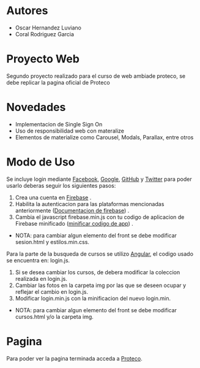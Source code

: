 # Autores
* Oscar Hernandez Luviano
* Coral Rodriguez Garcia

# Proyecto Web
Segundo proyecto realizado para el curso de web ambiade proteco, se debe replicar la pagina oficial de Proteco 
# Novedades
* Implementacion de Single Sign On
* Uso de responsibilidad web con materalize
* Elementos de materialize como Carousel, Modals, Parallax, entre otros
# Modo de Uso

Se incluye login mediante [Facebook](https://www.facebook.com/), [Google](https://www.google.com/), [GitHub](https://www.github.com/) y [Twitter](https://www.twitter.com/) para poder usarlo deberas seguir los siguientes pasos:
1. Crea una cuenta en [Firebase](https://firebase.google.com/) .
2. Habilita la autenticacion para las plataformas mencionadas anteriormente ([Documentacion de firebase](https://firebase.google.com/docs/auth/?hl=es-419utm_source=google&utm_medium=cpc&utm_campaign=1001467%20%7C%20Firebase*%20Brand%20Features%20%7C%20Global%20%7C%20es%20%7C%20Desk%2BTab%2BMobile%20%7C%20Text%20%7C%20BKWS%20%5B2017%5D&utm_term=%7Bkeyword%7D&gclid=Cj0KEQjwi7vIBRDpo9W8y7Ct6ZcBEiQA1CwV2CsHIzkGXe4yAYd2ebztiQkCAavF_MnFDIqXBpc277UaAh0U8P8HAQ)) .
3. Cambia el javascript firebase.min.js con tu codigo de aplicacion de Firebase minificado ([minificar codigo de app](https://jscompress.com/)) .
* NOTA: para cambiar algun elemento del front se debe modificar sesion.html y estilos.min.css.

Para la parte de la busqueda de cursos se utilizo [Angular](https://angularjs.org/), el codigo usado se encuentra en: login.js.
1. Si se desea cambiar los cursos, de debera modificar la coleccion realizada en login.js.
2. Cambiar las fotos en la carpeta img por las que se deseen ocupar y reflejar el cambio en login.js.
3. Modificar login.min.js con la minificacion del nuevo login.min.
* NOTA: para cambiar algun elemento del front se debe modificar cursos.html y/o la carpeta img.

# Pagina
Para poder ver la pagina terminada acceda a [Proteco](http://ohl.esy.es/).





